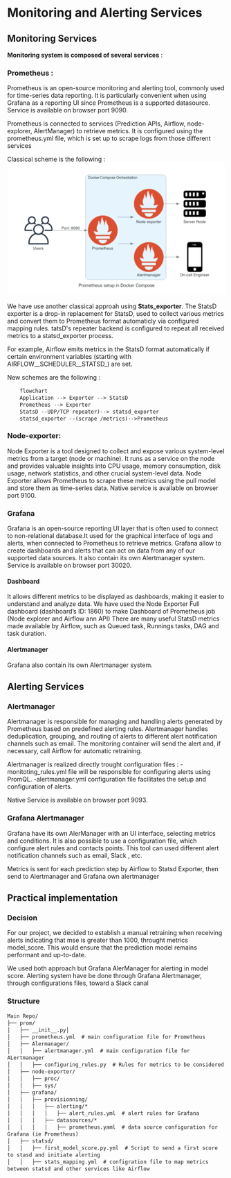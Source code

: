 # Monitoring and Alerting Services

## Monitoring Services

**Monitoring system is composed of several services** :

### Prometheus :

Prometheus is an open-source monitoring and alerting tool, commonly used for time-series data reporting. It is particularly convenient when using Grafana as a reporting UI since Prometheus is a supported datasource. Service is available on browser port 9090.

Prometheus is connected to services (Prediction APIs, Airflow, node-explorer, AlertManager) to retrieve metrics.
It is configured using the prometheus.yml file, which is set up to scrape logs from those different services

Classical scheme is the following :
![Schema classique du fonctionnement de Prometheus](images/prometheus.png)

We have use another classical approah using **Stats_exporter**. The StatsD exporter is a drop-in replacement for StatsD, used to collect various metrics and convert them to Prometheus format automaticly via configured mapping rules.
tatsD's repeater backend is configured to repeat all received metrics to a statsd_exporter process.

For example, Airflow emits metrics in the StatsD format automatically if certain environment variables (starting with AIRFLOW__SCHEDULER__STATSD_) are set.

New schemes are the following :

```mermaid
    flowchart
    Application --> Exporter --> StatsD
    Prometheus --> Exporter
    StatsD --UDP/TCP repeater)--> statsd_exporter
    statsd_exporter --(scrape /metrics)-->Prometheus
```

### Node-exporter:

Node Exporter is a tool designed to collect and expose various system-level metrics from a target (node or machine). 
It runs as a service on the node and provides valuable insights into CPU usage, memory consumption, disk usage, network statistics, and other crucial system-level data. 
Node Exporter allows Prometheus to scrape these metrics using the pull model and store them as time-series data. Native service is available on browser port 9100.

### Grafana

Grafana is an open-source reporting UI layer that is often used to connect to non-relational database.It used for the graphical interface of logs and alerts, when  connected to Prometheus to retrieve metrics.
Grafana allow to create dashboards and alerts that can act on data from any of our supported data sources.
It also contain its own Alertmanager system.
Service is available on browser port 30020.



#### Dashboard

It allows different metrics to be displayed as dashboards, making it easier to understand and analyze data.
We have used the Node Exporter Full dashboard (dashboard’s ID: 1860) to make Dashboard of Prometheus job (Node explorer and Airflow ann API)
There are many  useful StatsD metrics made available by Airflow, such as Queued task, Runnings tasks, DAG and task duration. 

#### Alertmanager

Grafana also contain its own Alertmanager system.

## Alerting Services

### Alertmanager

Alertmanager is responsible for managing and handling alerts generated by Prometheus based on predefined alerting rules. Alertmanager handles deduplication, grouping, and routing of alerts to different alert notification channels such as email.
The monitoring container will send the alert and, if necessary, call Airflow for automatic retraining.

Alertmanager is realized directly trought configuration files :
    -monitoting_rules.yml file will be responsible for configuring alerts using PromQL.
    -alertmanager.yml configuration file facilitates the setup and configuration of alerts.

Native Service is available on browser port 9093.

### Grafana Alertmanager

Grafana have its own AlerManager with an UI interface, selecting metrics and conditions. It is also possible to use a configuration file, which configure alert rules and contacts points.
This tool can used different alert notification channels such as email, Slack , etc.

Metrics is sent for each prediction step by Airflow to Statsd Exporter, then send to Alertmanager and Grafana own alertmanager


## Practical implementation

### Decision
For our project, we decided to establish a manual retraining when receiving alerts indicating that mse is greater than 1000, throught metrics model_score. This would ensure that the prediction model remains performant and up-to-date. 

We used both approach but Grafana AlerManager for alerting in model score.
Alerting system have be done through Grafana Alertmanager, through configurations files, toward a Slack canal

### Structure

```text
Main Repo/
├── prom/
│   ├── __init__.py│   
│   ├── prometheus.yml  # main configuration file for Prometheus
│   ├── Alermanager/
│   │   ├── alertmanager.yml  # main configuration file for ALertmanager
│   │   ├── configuring_rules.py  # Rules for metrics to be considered
│   ├── node-exporter/
│   │   ├── proc/
│   │   ├── sys/
│   ├── grafana/
│   │   ├── provisionning/
│   │   │   ├── alerting/*
│   │   │   │   ├── alert_rules.yml  # alert rules for Grafana
│   │   │   ├── datasources/*
│   │   │   │   ├── prometheus.yaml  # data source configuration for Grafana (ie Prometheus)
│   ├── statsd/
│   │   ├── first_model_score.py.yml  # Script to send a first score to stasd and initiate alerting
│   │   ├── stats_mapping.yml  # configration file to map metrics between statsd and other services like Airflow
```

